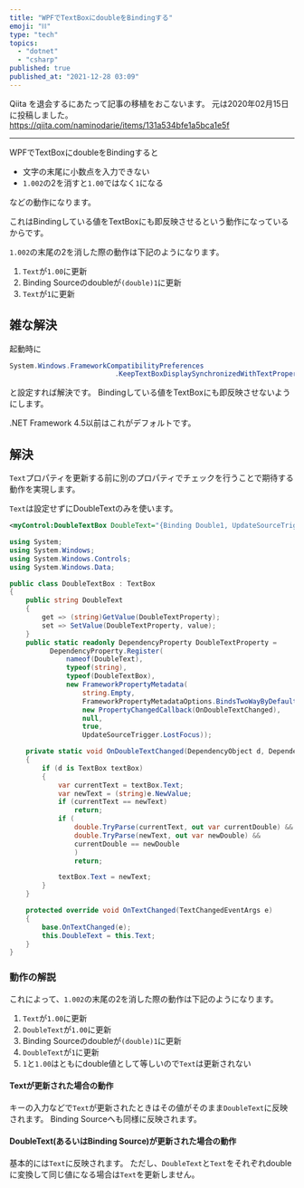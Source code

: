 ```yaml
---
title: "WPFでTextBoxにdoubleをBindingする"
emoji: "⛓️"
type: "tech"
topics:
  - "dotnet"
  - "csharp"
published: true
published_at: "2021-12-28 03:09"
---
```


Qiita を退会するにあたって記事の移植をおこないます。
元は2020年02月15日に投稿しました。 
https://qiita.com/naminodarie/items/131a534bfe1a5bca1e5f

------


WPFでTextBoxにdoubleをBindingすると

- 文字の末尾に小数点を入力できない
- `1.002`の2を消すと`1.00`ではなく`1`になる

などの動作になります。

これはBindingしている値をTextBoxにも即反映させるという動作になっているからです。

`1.002`の末尾の2を消した際の動作は下記のようになります。

1. `Text`が`1.00`に更新
2. Binding Sourceのdoubleが`(double)1`に更新
3. `Text`が`1`に更新

## 雑な解決

起動時に

```csharp:App.xaml.cs
System.Windows.FrameworkCompatibilityPreferences
                          .KeepTextBoxDisplaySynchronizedWithTextProperty = false;
```

と設定すれば解決です。
Bindingしている値をTextBoxにも即反映させないようにします。

.NET Framework 4.5以前はこれがデフォルトです。

## 解決

`Text`プロパティを更新する前に別のプロパティでチェックを行うことで期待する動作を実現します。

`Text`は設定せずにDoubleTextのみを使います。

```xml
<myControl:DoubleTextBox DoubleText="{Binding Double1, UpdateSourceTrigger=PropertyChanged}" />
```

```csharp
using System;
using System.Windows;
using System.Windows.Controls;
using System.Windows.Data;

public class DoubleTextBox : TextBox
{
    public string DoubleText
    {
        get => (string)GetValue(DoubleTextProperty);
        set => SetValue(DoubleTextProperty, value);
    }
    public static readonly DependencyProperty DoubleTextProperty =
          DependencyProperty.Register(
              nameof(DoubleText),
              typeof(string),
              typeof(DoubleTextBox),
              new FrameworkPropertyMetadata(
                  string.Empty,
                  FrameworkPropertyMetadataOptions.BindsTwoWayByDefault | FrameworkPropertyMetadataOptions.Journal,
                  new PropertyChangedCallback(OnDoubleTextChanged),
                  null,
                  true,
                  UpdateSourceTrigger.LostFocus));

    private static void OnDoubleTextChanged(DependencyObject d, DependencyPropertyChangedEventArgs e)
    {
        if (d is TextBox textBox)
        {
            var currentText = textBox.Text;
            var newText = (string)e.NewValue;
            if (currentText == newText)
                return;
            if (
                double.TryParse(currentText, out var currentDouble) &&
                double.TryParse(newText, out var newDouble) &&
                currentDouble == newDouble
                )
                return;

            textBox.Text = newText;
        }
    }

    protected override void OnTextChanged(TextChangedEventArgs e)
    {
        base.OnTextChanged(e);
        this.DoubleText = this.Text;
    }
}
```

### 動作の解説

これによって、`1.002`の末尾の2を消した際の動作は下記のようになります。

1. `Text`が`1.00`に更新
2. `DoubleText`が`1.00`に更新
3. Binding Sourceのdoubleが`(double)1`に更新
4. `DoubleText`が`1`に更新
5. `1`と`1.00`はともにdouble値として等しいので`Text`は更新されない

#### Textが更新された場合の動作

キーの入力などで`Text`が更新されたときはその値がそのまま`DoubleText`に反映されます。
Binding Sourceへも同様に反映されます。

#### DoubleText(あるいはBinding Source)が更新された場合の動作

基本的には`Text`に反映されます。
ただし、`DoubleText`と`Text`をそれぞれdoubleに変換して同じ値になる場合は`Text`を更新しません。

